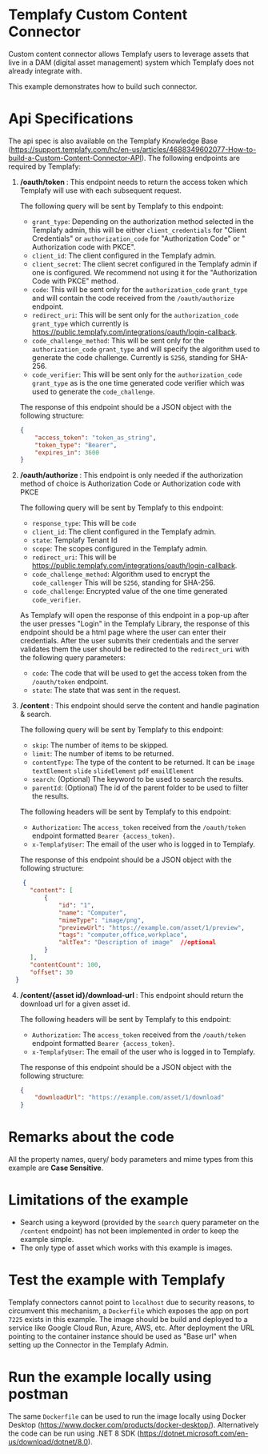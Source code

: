 # Templafy Custom Content Connector

Custom content connector allows Templafy users to leverage assets that live in a DAM (digital asset management) system
which Templafy does not already integrate with.

This example demonstrates how to build such connector.

# Api Specifications

The api spec is also available on the Templafy Knowledge Base
(https://support.templafy.com/hc/en-us/articles/4688349602077-How-to-build-a-Custom-Content-Connector-API).
The following endpoints are required by Templafy:

1. <b> /oauth/token </b>: This endpoint needs to return the access token which Templafy will use with each subsequent request.

   The following query will be sent by Templafy to this endpoint:
    * `grant_type`: Depending on the authorization method selected in the Templafy admin, this will be
      either `client_credentials` for "Client Credentials" or `authorization_code` for "Authorization Code" or "
      Authorization code with PKCE".
    * `client_id`: The client configured in the Templafy admin.
    * `client_secret`: The client secret configured in the Templafy admin if one is configured. We recommend not using
      it for the "Authorization Code with PKCE" method.
    * `code`: This will be sent only for the `authorization_code` `grant_type` and will contain the code received from
      the `/oauth/authorize` endpoint.
    * `redirect_uri`: This will be sent only for the `authorization_code` `grant_type` which currently
      is https://public.templafy.com/integrations/oauth/login-callback.
    * `code_challenge_method`: This will be sent only for the `authorization_code` `grant_type` and will specify the
      algorithm used to generate the code challenge. Currently is `S256`, standing for SHA-256.
    * `code_verifier`: This will be sent only for the `authorization_code` `grant_type` as is the one time generated
      code verifier which was used to generate the `code_challenge`.

   The response of this endpoint should be a JSON object with the following structure:
    ```json
    {
        "access_token": "token_as_string",
        "token_type": "Bearer",
        "expires_in": 3600
    }
   ```

2. <b> /oauth/authorize </b>: This endpoint is only needed if the authorization method of choice is Authorization Code or Authorization code with PKCE

   The following query will be sent by Templafy to this endpoint:
    * `response_type`: This will be `code`
    * `client_id`: The client configured in the Templafy admin.
    * `state`: Templafy Tenant Id
    * `scope`: The scopes configured in the Templafy admin.
    * `redirect_uri`: This will be https://public.templafy.com/integrations/oauth/login-callback.
    * `code_challenge_method`: Algorithm used to encrypt the `code_callenger` This will be `S256`, standing for SHA-256.
    * `code_challenge`: Encrypted value of the one time generated `code_verifier`.

   As Templafy will open the response of this endpoint in a pop-up after the user presses "Login" in the Templafy
   Library, the response of this endpoint should be a html page where the user can enter their credentials. After the
   user submits their credentials and the server validates them the user should be redirected to the `redirect_uri` with
   the following query parameters:
    * `code`: The code that will be used to get the access token from the `/oauth/token` endpoint.
    * `state`: The state that was sent in the request.

3. <b> /content </b>: This endpoint should serve the content and handle pagination & search.

   The following query will be sent by Templafy to this endpoint:
    * `skip`: The number of items to be skipped.
    * `limit`: The number of items to be returned.
    * `contentType`: The type of the content to be returned. It can
      be `image` `textElement` `slide` `slideElement` `pdf` `emailElement`
    * `search`: (Optional) The keyword to be used to search the results.
    * `parentId`: (Optional) The id of the parent folder to be used to filter the results.

   The following headers will be sent by Templafy to this endpoint:
    * `Authorization`: The `access_token` received from the `/oauth/token` endpoint formatted `Bearer {access_token}`.
    * `x-TemplafyUser`: The email of the user who is logged in to Templafy.

   The response of this endpoint should be a JSON object with the following structure:

  ```json
      {
        "content": [
            {
                "id": "1",
                "name": "Computer",
                "mimeType": "image/png",
                "previewUrl": "https://example.com/asset/1/preview",
                "tags": "computer,office,workplace",
                "altTex": "Description of image"  //optional
            }
        ],
        "contentCount": 100,
        "offset": 30
    }
  ```
4. <b> /content/{asset id}/download-url </b>: This endpoint should return the download url for a given asset id.

   The following headers will be sent by Templafy to this endpoint:
    * `Authorization`: The `access_token` received from the `/oauth/token` endpoint formatted `Bearer {access_token}`.
    * `x-TemplafyUser`: The email of the user who is logged in to Templafy.

   The response of this endpoint should be a JSON object with the following structure:
    ```json
    {
        "downloadUrl": "https://example.com/asset/1/download"
    }
    ```

# Remarks about the code

All the property names, query/ body parameters and mime types from this example are **Case Sensitive**.

# Limitations of the example

* Search using a keyword (provided by the `search` query parameter on the `/content` endpoint) has not been implemented
  in order to keep the example simple.
* The only type of asset which works with this example is images.

# Test the example with Templafy

Templafy connectors cannot point to `localhost` due to security reasons, to circumvent this mechanism, a `Dockerfile`
which exposes the app on port `7225` exists in this example. The image should be build and deployed to a service like
Google Cloud Run, Azure, AWS, etc. After deployment the URL pointing to the container instance should be used as "Base url"
when setting up the Connector in the Templafy Admin.

# Run the example locally using postman

The same `Dockerfile` can be used to run the image locally using Docker
Desktop (https://www.docker.com/products/docker-desktop/).
Alternatively the code can be run using .NET 8 SDK (https://dotnet.microsoft.com/en-us/download/dotnet/8.0).
